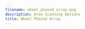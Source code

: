 ```yaml
---
filename: wheel_phased_array.png
description: Area Scanning Options
title: Wheel Phased Array
---
```

